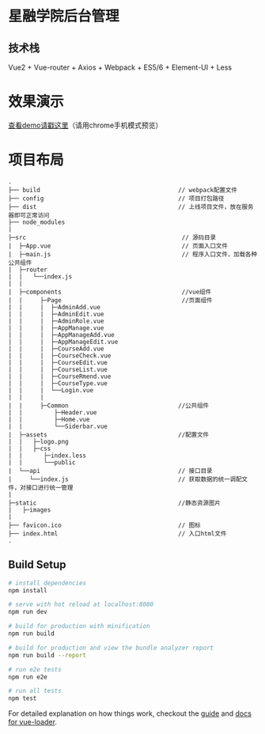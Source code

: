 # 星融学院后台管理




## 技术栈

Vue2 + Vue-router + Axios + Webpack + ES5/6 + Element-UI + Less 

# 效果演示

[查看demo请戳这里](http://xrxy.weipaidai.com.cn)（请用chrome手机模式预览）


# 项目布局

```
.
├── build                                       // webpack配置文件
├── config                                      // 项目打包路径
├── dist                                        // 上线项目文件，放在服务器即可正常访问
├── node_modules                                
|
├─src                                            // 源码目录
|  ├─App.vue                                     // 页面入口文件
|  ├─main.js                                     // 程序入口文件，加载各种公共组件
|  ├─router
|  |   └──index.js
|  |
|  ├─components                                  //vue组件
|  |     ├─Page                                  //页面组件
|  |     |  ├─AdminAdd.vue
|  |     |  ├─AdminEdit.vue
|  |     |  ├─AdminRole.vue
|  |     |  ├─AppManage.vue
|  |     |  ├─AppManageAdd.vue
|  |     |  ├─AppManageEdit.vue
|  |     |  ├─CourseAdd.vue
|  |     |  ├─CourseCheck.vue
|  |     |  ├─CourseEdit.vue
|  |     |  ├─CourseList.vue
|  |     |  ├─CourseRmend.vue
|  |     |  ├─CourseType.vue
|  |     |  └──Login.vue
|  |     |
|  |     ├─Common                               //公共组件
|  |         ├─Header.vue
|  |         ├─Home.vue
|  |         └──Siderbar.vue
|  ├─assets                                     //配置文件
|  |   ├─logo.png
|  |   ├─css
|  |      ├─index.less
|  |      └──public
|  └──api                                       // 接口目录
|     └──index.js                               // 获取数据的统一调配文件，对接口进行统一管理
|  
├─static                                        //静态资源图片
|   ├─images
|  
├── favicon.ico                                 // 图标
├── index.html                                  // 入口html文件
.

```

## Build Setup

``` bash
# install dependencies
npm install

# serve with hot reload at localhost:8080
npm run dev

# build for production with minification
npm run build

# build for production and view the bundle analyzer report
npm run build --report

# run e2e tests
npm run e2e

# run all tests
npm test
```

For detailed explanation on how things work, checkout the [guide](http://vuejs-templates.github.io/webpack/) and [docs for vue-loader](http://vuejs.github.io/vue-loader).

